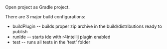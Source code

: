 Open project as Gradle project.

There are 3 major build configurations:
* buildPlugin -- builds proper zip archive in the build/distributions ready to publish
* runIde -- starts ide with r4intellij plugin enabled
* test -- runs all tests in the 'test' folder

